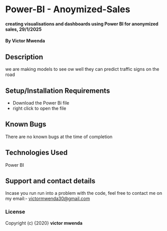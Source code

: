 # Power-BI - Anoymized-Sales
#### creating visualisations and dashboards using Power BI for anonymized sales, 29/1/2025
#### By **Victor Mwenda**
## Description
we are making models to see ow well they can predict traffic signs on the road
## Setup/Installation Requirements
* Download the Power Bi file
* right click to open the file
## Known Bugs
There are no known bugs at the time of completion
## Technologies Used
Power BI

## Support and contact details
Incase you run run into a problem  with the code, feel free to contact me on my email:- victormwenda30@gmail.com
### License
Copyright (c) {2020} **victor mwenda**
